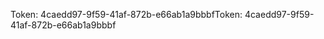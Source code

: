 <span data-ttu-id="011a0-101">Token: 4caedd97-9f59-41af-872b-e66ab1a9bbbf</span><span class="sxs-lookup"><span data-stu-id="011a0-101">Token: 4caedd97-9f59-41af-872b-e66ab1a9bbbf</span></span>